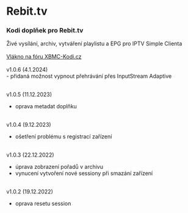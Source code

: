 <h1>Rebit.tv</h1>
<p>
<h3>Kodi doplňek pro Rebit.tv</h3>
<p>
Živé vysílání, archiv, vytváření playlistu a EPG pro IPTV Simple Clienta<br><br>
<a href="https://www.xbmc-kodi.cz/prispevek-rebit-tv--6723">Vlákno na fóru XBMC-Kodi.cz</a><br><br>
v1.0.6 (4.1.2024)<br>
- přidaná možnost vypnout přehrávání přes InputStream Adaptive<br><br>

v1.0.5 (11.12.2023)<br>
- oprava metadat doplňku<br><br>

v1.0.4 (9.12.2023)<br>
- ošetření problému s registrací zařízení<br><br>

v1.0.3 (22.12.2022)<br>
- úprava zobrazení pořadů v archivu<br>
- vynucení vytvoření nové sessiony při smazání zařízení<br><br>

v1.0.2 (19.12.2022)<br>
- oprava resetu session<br><br>
</p>
